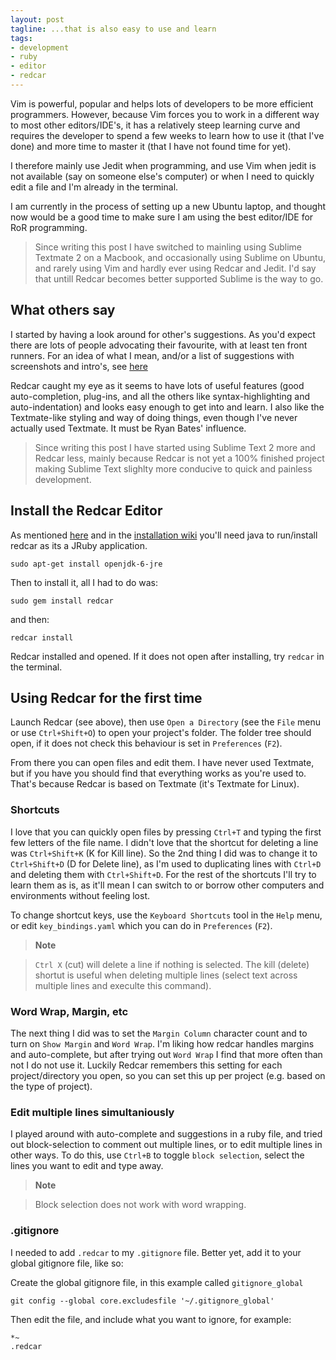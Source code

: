 ```yaml
---
layout: post
tagline: ...that is also easy to use and learn
tags:
- development
- ruby
- editor
- redcar
---
```


Vim is powerful, popular and helps lots of developers to be more efficient programmers. However,
because Vim forces you to work in a different way to most other editors/IDE's, it has a
relatively steep learning curve and requires the developer to spend a few weeks to learn how to use
it (that I've done) and more time to master it (that I have not found time for yet).

I therefore mainly use Jedit when programming, and use Vim when jedit is not available
(say on someone else's computer) or when I need to quickly edit a file and I'm
already in the terminal.

I am currently in the process of setting up a new Ubuntu laptop, and thought now
would be a good time to make sure I am using the best editor/IDE for RoR programming.

> Since writing this post I have switched to mainling using Sublime Textmate 2 on a Macbook, and
> occasionally using Sublime on Ubuntu, and rarely using Vim and hardly ever using Redcar and Jedit.
> I'd say that untill Redcar becomes better supported Sublime is the way to go.

## What others say

I started by having a look around for other's suggestions. As you'd expect there are
lots of people advocating their favourite, with at least ten front runners. For an
idea of what I mean, and/or a list of suggestions with screenshots and intro's, see
[here](http://askubuntu.com/questions/10998/what-developer-text-editors-are-available-for-ubuntu)

Redcar caught my eye as it seems to have lots of useful features (good auto-completion,
plug-ins, and all the others like syntax-highlighting and auto-indentation) and looks
easy enough to get into and learn. I also like the Textmate-like styling and way of doing things,
even though I've never actually used Textmate. It must be Ryan Bates' influence.

> Since writing this post I have started using Sublime Text 2 more and Redcar less, mainly
> because Redcar is not yet a 100% finished project making Sublime Text slighlty more
> conducive to quick and painless development.

## Install the Redcar Editor

As mentioned [here](http://superuser.com/questions/303345/redcar-install-through-rvm) and
in the [installation wiki](https://github.com/redcar/redcar/wiki/installation) you'll need
java to run/install redcar as its a JRuby application.

```
sudo apt-get install openjdk-6-jre
```

Then to install it, all I had to do was:

```
sudo gem install redcar
```

and then:

```
redcar install
```

Redcar installed and opened. If it does not open after installing, try `redcar` in the terminal.

## Using Redcar for the first time

Launch Redcar (see above), then use `Open a Directory` (see the `File` menu or use `Ctrl+Shift+O`)
to open your project's folder. The folder tree should open, if it does not check this
behaviour is set in `Preferences` (`F2`).

From there you can open files and edit them. I have never used Textmate, but if you have
you should find that everything works as you're used to. That's because Redcar is
based on Textmate (it's Textmate for Linux).

### Shortcuts

I love that you can quickly open files by pressing `Ctrl+T` and typing the first few letters of the
file name. I didn't love that the shortcut for deleting a line was `Ctrl+Shift+K` (K for Kill line).
So the 2nd thing I did was to change it to `Ctrl+Shift+D` (D for Delete line), as I'm used to
duplicating lines with `Ctrl+D` and deleting them with `Ctrl+Shift+D`. For the rest of the
shortcuts I'll try to learn them as is, as it'll mean I can switch to or borrow other computers
and environments without feeling lost.

To change shortcut keys, use the `Keyboard Shortcuts` tool in the `Help` menu, or edit
`key_bindings.yaml` which you can do in `Preferences` (`F2`).

> **Note**

> `Ctrl X` (cut) will delete a line if nothing is selected. The kill (delete) shortut is useful when
> deleting multiple lines (select text across multiple lines and execulte this command).

### Word Wrap, Margin, etc

The next thing I did was to set the `Margin Column` character count and to turn on `Show Margin`
and `Word Wrap`. I'm liking how redcar handles margins and auto-complete, but after trying out
`Word Wrap` I find that more often than not I do not use it. Luckily Redcar remembers this setting
for each project/directory you open, so you can set this up per project (e.g. based on the type of
project).

### Edit multiple lines simultaniously

I played around with auto-complete and suggestions in a ruby file, and tried out
block-selection to comment out multiple lines, or to edit multiple lines in other ways. To do
this, use `Ctrl+B` to toggle `block selection`, select the lines you want to edit and type away.

> **Note**

> Block selection does not work with word wrapping.

### .gitignore

I needed to add `.redcar` to my `.gitignore` file. Better yet, add it to your global gitignore file,
like so:

Create the global gitignore file, in this example called `gitignore_global`

```
git config --global core.excludesfile '~/.gitignore_global'
```

Then edit the file, and include what you want to ignore, for example:

```
*~
.redcar
```
